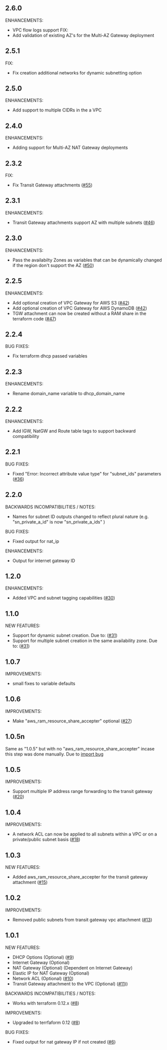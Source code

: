 ## 2.6.0
ENHANCEMENTS:
* VPC flow logs support
FIX:
* Add validation of existing AZ's for the Multi-AZ Gateway deployment

## 2.5.1
FIX:
* Fix creation additional networks for dynamic subnetting option

## 2.5.0
ENHANCEMENTS:
* Add support to multiple CIDRs in the a VPC

## 2.4.0
ENHANCEMENTS:
* Adding support for Multi-AZ NAT Gateway deployments

## 2.3.2

FIX:
* Fix Transit Gateway attachments ([#55](https://github.com/zoitech/terraform-aws-network/issues/55))

## 2.3.1

ENHANCEMENTS:
* Transit Gateway attachments support AZ with multiple subnets ([#46](https://github.com/zoitech/terraform-aws-network/issues/55))

## 2.3.0

ENHANCEMENTS:
* Pass the availabilty Zones as variables that can be dynamically changed if the region don't support the AZ ([#50](https://github.com/zoitech/terraform-aws-network/issues/50))

## 2.2.5

ENHANCEMENTS:

* Add optional creation of VPC Gateway for AWS S3 ([#42](https://github.com/zoitech/terraform-aws-network/issues/42))
* Add optional creation of VPC Gateway for AWS DynamoDB ([#42](https://github.com/zoitech/terraform-aws-network/issues/42))
* TGW attachment can now be created without a RAM share in the terraform code ([#47](https://github.com/zoitech/terraform-aws-network/issues/47))

## 2.2.4

BUG FIXES:

* Fix terraform dhcp passed variables

## 2.2.3

ENHANCEMENTS:

* Rename domain_name variable to dhcp_domain_name

## 2.2.2

ENHANCEMENTS:

* Add IGW, NatGW and Route table tags to support backward compatibility


## 2.2.1

BUG FIXES:

* Fixed "Error: Incorrect attribute value type" for "subnet_ids" parameters ([#36](https://github.com/zoitech/terraform-aws-network/issues/36))

## 2.2.0

BACKWARDS INCOMPATIBILITIES / NOTES:

* Names for subnet ID outputs changed to reflect plural nature (e.g. "sn_private_a_id" is now "sn_private_a_ids" )

BUG FIXES:

* Fixed output for nat_ip

ENHANCEMENTS:

* Output for internet gateway ID

## 1.2.0

ENHANCEMENTS:

* Added VPC and subnet tagging capabilities ([#30](https://github.com/zoitech/terraform-aws-network/issues/30))

## 1.1.0

NEW FEATURES:
* Support for dynamic subnet creation. Due to: ([#31](https://github.com/zoitech/terraform-aws-network/issues/31))
* Support for multiple subnet creation in the same availability zone. Due to: ([#31](https://github.com/zoitech/terraform-aws-network/issues/31))

## 1.0.7

IMPROVEMENTS:
* small fixes to variable defaults

## 1.0.6

IMPROVEMENTS:
* Make "aws_ram_resource_share_accepter" optional ([#27](https://github.com/zoitech/terraform-aws-network/issues/27))

## 1.0.5n

Same as "1.0.5" but with no "aws_ram_resource_share_accepter" incase this step was done manually. Due to [import bug](https://github.com/terraform-providers/terraform-provider-aws/issues/10186)

## 1.0.5

IMPROVEMENTS:
* Support multiple IP address range forwarding to the transit gateway ([#20](https://github.com/zoitech/terraform-aws-network/issues/20))

## 1.0.4

IMPROVEMENTS:
* A network ACL can now be applied to all subnets within a VPC or on a private/public subnet basis ([#18](https://github.com/zoitech/terraform-aws-network/issues/18))

## 1.0.3

NEW FEATURES:
* Added aws_ram_resource_share_accepter for the transit gateway attachment ([#15](https://github.com/zoitech/terraform-aws-network/issues/15))

## 1.0.2

IMPROVEMENTS:
* Removed public subnets from transit gateway vpc attachment ([#13](https://github.com/zoitech/terraform-aws-network/issues/13))

## 1.0.1

NEW FEATURES:
* DHCP Options (Optional) ([#9](https://github.com/zoitech/terraform-aws-network/issues/9))
* Internet Gateway (Optional)
* NAT Gateway (Optional) (Dependent on Internet Gateway)
* Elastic IP for NAT Gateway (Optional)
* Network ACL (Optional) ([#10](https://github.com/zoitech/terraform-aws-network/issues/10))
* Transit Gateway attachment to the VPC (Optional) ([#11](https://github.com/zoitech/terraform-aws-network/issues/11)))

BACKWARDS INCOMPATIBILITIES / NOTES:
* Works with terraform 0.12.x ([#8](https://github.com/zoitech/terraform-aws-network/issues/8))

IMPROVEMENTS:
* Upgraded to terrfaform 0.12 ([#8](https://github.com/zoitech/terraform-aws-network/issues/8))

BUG FIXES:
* Fixed output for nat gateway IP if not created ([#6](https://github.com/zoitech/terraform-aws-network/issues/6))
